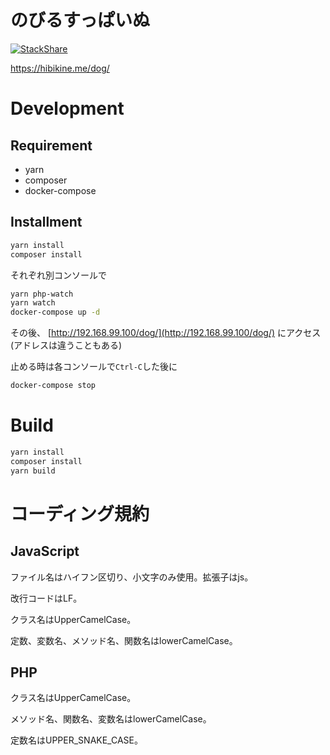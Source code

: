 # のびるすっぱいぬ

[![StackShare](https://img.shields.io/badge/tech-stack-0690fa.svg?style=flat)](https://stackshare.io/HibikineKage/dog)

https://hibikine.me/dog/

# Development

## Requirement
* yarn
* composer
* docker-compose

## Installment

```bash
yarn install
composer install
```

それぞれ別コンソールで

```bash
yarn php-watch
yarn watch
docker-compose up -d
```

その後、 [http://192.168.99.100/dog/](http://192.168.99.100/dog/) にアクセス(アドレスは違うこともある)

止める時は各コンソールで`Ctrl-C`した後に

```bash
docker-compose stop
```

# Build

```bash
yarn install
composer install
yarn build
```

# コーディング規約

## JavaScript

ファイル名はハイフン区切り、小文字のみ使用。拡張子はjs。

改行コードはLF。

クラス名はUpperCamelCase。

定数、変数名、メソッド名、関数名はlowerCamelCase。

## PHP

クラス名はUpperCamelCase。

メソッド名、関数名、変数名はlowerCamelCase。

定数名はUPPER_SNAKE_CASE。


